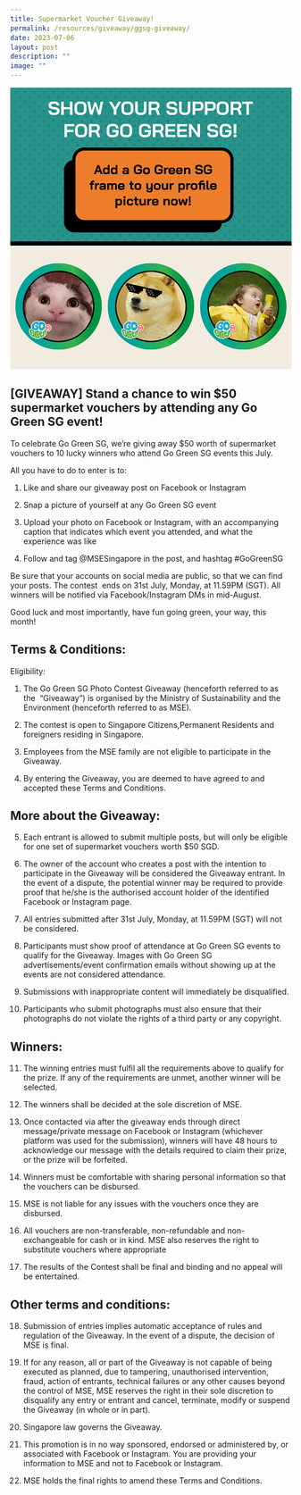 ```yaml
---
title: Supermarket Voucher Giveaway!
permalink: /resources/giveaway/ggsg-giveaway/
date: 2023-07-06
layout: post
description: ""
image: ""
---
```

![](/images/Blog/social-media-frame.png)
<br>
## **\[GIVEAWAY\] Stand a chance to win $50 supermarket vouchers by attending any Go Green SG event!**

  
To celebrate Go Green SG, we’re giving away $50 worth of supermarket vouchers to 10 lucky winners who attend Go Green SG events this July. 


All you have to do to enter is to:
1.  Like and share our giveaway post on Facebook or Instagram
    
2.  Snap a picture of yourself at any Go Green SG event
    
3.  Upload your photo on Facebook or Instagram, with an accompanying caption that indicates which event you attended, and what the experience was like
    
4.  Follow and tag @MSESingapore in the post, and hashtag #GoGreenSG
  
Be sure that your accounts on social media are public, so that we can find your posts. The contest&nbsp; ends on 31st July, Monday, at 11.59PM (SGT). All winners will be notified via Facebook/Instagram DMs in mid-August.

Good luck and most importantly, have fun going green, your way, this month!

  

## Terms &amp; Conditions:

  

Eligibility:

1.  The Go Green SG Photo Contest Giveaway (henceforth referred to as the&nbsp; “Giveaway”) is organised by the Ministry of Sustainability and the Environment (henceforth referred to as MSE).
    
2.  The contest is open to Singapore Citizens,Permanent Residents and foreigners residing in Singapore.
    
3.  Employees from the MSE family are not eligible to participate in the Giveaway.&nbsp;
    
4.  By entering the Giveaway, you are deemed to have agreed to and accepted these Terms and Conditions.
    

## More about the Giveaway:

5.  Each entrant is allowed to submit multiple posts, but will only be eligible for one set of supermarket vouchers worth $50 SGD.
    
6.  The owner of the account who creates a post with the intention to participate in the Giveaway will be considered the Giveaway entrant. In the event of a dispute, the potential winner may be required to provide proof that he/she is the authorised account holder of the identified Facebook or Instagram page.
    
7.  All entries submitted after 31st July, Monday, at 11.59PM (SGT) will not be considered.
    
8.  Participants must show proof of attendance at Go Green SG events to qualify for the Giveaway. Images with Go Green SG advertisements/event confirmation emails without showing up at the events are not considered attendance.
    
9.  Submissions with inappropriate content will immediately be disqualified.
    
10.  Participants who submit photographs must also ensure that their photographs do not violate the rights of a third party or any copyright.
    

## Winners:

11.  The winning entries must fulfil all the requirements above to qualify for the prize. If any of the requirements are unmet, another winner will be selected.
    
12.  The winners shall be decided at the sole discretion of MSE.
    
13.  Once contacted via after the giveaway ends through direct message/private message on Facebook or Instagram (whichever platform was used for the submission), winners will have 48 hours to acknowledge our message with the details required to claim their prize, or the prize will be forfeited.
    
14.  Winners must be comfortable with sharing personal information so that the vouchers can be disbursed.
    
15.  MSE is not liable for any issues with the vouchers once they are disbursed.&nbsp;
    
16.  All vouchers are non-transferable, non-refundable and non-exchangeable for cash or in kind. MSE also reserves the right to substitute vouchers where appropriate
    
17.  The results of the Contest shall be final and binding and no appeal will be entertained.
    

## Other terms and conditions:

18.  Submission of entries implies automatic acceptance of rules and regulation of the Giveaway. In the event of a dispute, the decision of MSE is final.
    
19.  If for any reason, all or part of the Giveaway is not capable of being executed as planned, due to tampering, unauthorised intervention, fraud, action of entrants, technical failures or any other causes beyond the control of MSE, MSE reserves the right in their sole discretion to disqualify any entry or entrant and cancel, terminate, modify or suspend the Giveaway (in whole or in part).
    
20.  Singapore law governs the Giveaway.
    
21.  This promotion is in no way sponsored, endorsed or administered by, or associated with Facebook or Instagram. You are providing your information to MSE and not to Facebook or Instagram.
    
22.  MSE holds the final rights to amend these Terms and Conditions.